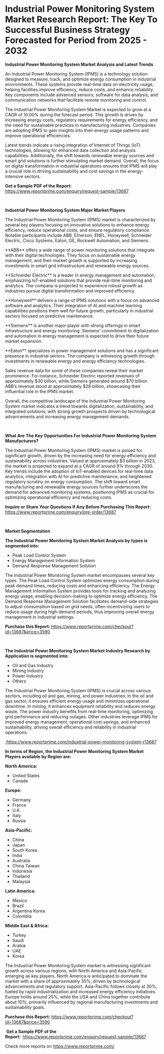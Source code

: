 <p><h1>Industrial Power Monitoring System Market Research Report: The Key To Successful Business Strategy Forecasted for Period from 2025 - 2032</h1></p><p><strong>Industrial Power Monitoring System Market Analysis and Latest Trends</strong></p>
<p><p>An Industrial Power Monitoring System (IPMS) is a technology solution designed to measure, track, and optimize energy consumption in industrial environments. These systems provide real-time data on electricity usage, helping facilities improve efficiency, reduce costs, and enhance reliability. Key components include advanced sensors, software for data analysis, and communication networks that facilitate remote monitoring and control. </p><p>The Industrial Power Monitoring System Market is expected to grow at a CAGR of 10.00% during the forecast period. This growth is driven by increasing energy costs, regulatory requirements for energy efficiency, and the need for sustainable practices in manufacturing industries. Companies are adopting IPMS to gain insights into their energy usage patterns and improve operational efficiencies. </p><p>Latest trends indicate a rising integration of Internet of Things (IoT) technologies, allowing for enhanced data collection and analysis capabilities. Additionally, the shift towards renewable energy sources and smart grid solutions is further stimulating market demand. Overall, the focus on digital transformation in industrial operations ensures that IPMS will play a crucial role in driving sustainability and cost savings in the energy-intensive sectors.</p></p>
<p><strong>Get a Sample PDF of the Report:&nbsp;</strong> <a href="https://www.reportprime.com/enquiry/request-sample/13687?utm_campaign=3277&utm_medium=2&utm_source=Github&utm_content=ia&utm_term=20032025&utm_id=industrial-power-monitoring-system">https://www.reportprime.com/enquiry/request-sample/13687</a></p>
<p>&nbsp;</p>
<p><strong>Industrial Power Monitoring System Major Market Players</strong></p>
<p><p>The Industrial Power Monitoring System (IPMS) market is characterized by several key players focusing on innovative solutions to enhance energy efficiency, reduce operational costs, and ensure regulatory compliance. Notable participants include ABB, Emerson, ENEL, Honeywell, Schneider Electric, Cisco Systems, Eaton, GE, Rockwell Automation, and Siemens.</p><p>**ABB** offers a wide range of power monitoring solutions that integrate with their digital technologies. They focus on sustainable energy management, and their market growth is supported by increasing investments in smart grid infrastructure and renewable energy sources.</p><p>**Schneider Electric** is a leader in energy management and automation, emphasizing IoT-enabled solutions that provide real-time monitoring and analytics. The company is projected to experience robust growth as industries pursue digital transformation and improved efficiency.</p><p>**Honeywell** delivers a range of IPMS solutions with a focus on advanced software and analytics. Their integration of AI and machine learning capabilities positions them well for future growth, particularly in industrial sectors focused on predictive maintenance.</p><p>**Siemens** is another major player with strong offerings in smart infrastructure and energy monitoring. Siemens’ commitment to digitalization and automation in energy management is expected to drive their future market expansion.</p><p>**Eaton** specializes in power management solutions and has a significant presence in industrial sectors. The company is witnessing growth through investments in renewable energy and energy efficiency technologies.</p><p>Sales revenue data for some of these companies reveal their market prominence. For instance, Schneider Electric reported revenues of approximately $30 billion, while Siemens generated around $70 billion. ABB’s revenue stood at approximately $28 billion, showcasing their influential role in the IPMS market.</p><p>Overall, the competitive landscape of the Industrial Power Monitoring System market indicates a trend towards digitalization, sustainability, and integrated solutions, with strong growth prospects driven by technological advancements and increasing energy management demands.</p></p>
<p>&nbsp;</p>
<p><strong>What Are The Key Opportunities For Industrial Power Monitoring System Manufacturers?</strong></p>
<p><p>The Industrial Power Monitoring System (IPMS) market is poised for significant growth, driven by the increasing need for energy efficiency and sustainability across industries. Valued at approximately $3 billion in 2023, the market is projected to expand at a CAGR of around 9% through 2030. Key trends include the adoption of IoT-enabled devices for real-time data analytics, integration with AI for predictive maintenance, and heightened regulatory scrutiny on energy consumption. The shift toward smart manufacturing and renewable energy sources further underscores the demand for advanced monitoring systems, positioning IPMS as crucial for optimizing operational efficiency and reducing costs.</p></p>
<p><strong>Inquire or Share Your Questions If Any Before Purchasing This Report:</strong> <a href="https://www.reportprime.com/enquiry/pre-order/13687?utm_campaign=3277&utm_medium=2&utm_source=Github&utm_content=ia&utm_term=20032025&utm_id=industrial-power-monitoring-system">https://www.reportprime.com/enquiry/pre-order/13687</a></p>
<p>&nbsp;</p>
<p><strong>Market Segmentation</strong></p>
<p><strong>The Industrial Power Monitoring System Market Analysis by types is segmented into:</strong></p>
<p><ul><li>Peak Load Control System</li><li>Energy Management Information System</li><li>Demand Response Management Solution</li></ul></p>
<p><p>The Industrial Power Monitoring System market encompasses several key types. The Peak Load Control System optimizes energy consumption during peak demand times, reducing costs and enhancing efficiency. The Energy Management Information System provides tools for tracking and analyzing energy usage, enabling decision-making to optimize energy efficiency. The Demand Response Management Solution facilitates demand-side strategies to adjust consumption based on grid needs, often incentivizing users to reduce usage during high-demand periods, thus improving overall energy management in industrial settings.</p></p>
<p><strong>Purchase this Report:&nbsp;</strong><a href="https://www.reportprime.com/checkout?id=13687&price=3590&utm_campaign=3277&utm_medium=2&utm_source=Github&utm_content=ia&utm_term=20032025&utm_id=industrial-power-monitoring-system">https://www.reportprime.com/checkout?id=13687&price=3590</a></p>
<p>&nbsp;</p>
<p><strong>The Industrial Power Monitoring System Market Industry Research by Application is segmented into:</strong></p>
<p><ul><li>Oil and Gas Industry</li><li>Mining Industry</li><li>Power Industry</li><li>Others</li></ul></p>
<p><p>The Industrial Power Monitoring System (IPMS) is crucial across various sectors, including oil and gas, mining, and power industries. In the oil and gas sector, it ensures efficient energy usage and minimizes operational downtime. In mining, it enhances equipment reliability and reduces energy waste. The power industry benefits from real-time monitoring, optimizing grid performance and reducing outages. Other industries leverage IPMS for improved energy management, operational cost savings, and enhanced sustainability, driving overall efficiency and reliability in industrial operations.</p></p>
<p><a href="https://www.reportprime.com/industrial-power-monitoring-system-r13687?utm_campaign=3277&utm_medium=2&utm_source=Github&utm_content=ia&utm_term=20032025&utm_id=industrial-power-monitoring-system">&nbsp;https://www.reportprime.com/industrial-power-monitoring-system-r13687</a></p>
<p><strong>In terms of Region, the Industrial Power Monitoring System Market Players available by Region are:</strong></p>
<p>
    <p> <strong> North America: </strong>
        <ul>
            <li>United States</li>
            <li>Canada</li>
        </ul>
        </p> 
    <p> <strong> Europe: </strong>
        <ul>
            <li>Germany</li>
            <li>France</li>
            <li>U.K.</li>
            <li>Italy</li>
            <li>Russia</li>
        </ul>
        </p> 
    <p> <strong> Asia-Pacific: </strong>
        <ul>
            <li>China</li>
            <li>Japan</li>
            <li>South Korea</li>
            <li>India</li>
            <li>Australia</li>
            <li>China Taiwan</li>
            <li>Indonesia</li>
            <li>Thailand</li>
            <li>Malaysia</li>
        </ul>
        </p> 
    <p> <strong> Latin America: </strong>
        <ul>
            <li>Mexico</li>
            <li>Brazil</li>
            <li>Argentina Korea</li>
            <li>Colombia</li>
        </ul>
        </p> 
    <p> <strong> Middle East & Africa: </strong>
        <ul>
            <li>Turkey</li>
            <li>Saudi</li>
            <li>Arabia</li>
            <li>UAE</li>
            <li>Korea</li>
        </ul>
    </p>
    </p>
<p><p>The Industrial Power Monitoring System market is witnessing significant growth across various regions, with North America and Asia-Pacific emerging as key players. North America is anticipated to dominate the market with a share of approximately 35%, driven by technological advancements and regulatory support. Asia-Pacific follows closely at 30%, fueled by rapid industrialization and increased energy efficiency initiatives. Europe holds around 25%, while the USA and China together contribute about 10%, primarily influenced by regional manufacturing investments and sustainability goals.</p></p>
<p><strong>Purchase this Report: </strong><a href="https://www.reportprime.com/checkout?id=13687&price=3590&utm_campaign=3277&utm_medium=2&utm_source=Github&utm_content=ia&utm_term=20032025&utm_id=industrial-power-monitoring-system">https://www.reportprime.com/checkout?id=13687&price=3590</a></p>
<p>&nbsp;<strong>Get a Sample PDF of the Report:&nbsp;&nbsp;</strong><a href="https://www.reportprime.com/enquiry/request-sample/13687?utm_campaign=3277&utm_medium=2&utm_source=Github&utm_content=ia&utm_term=20032025&utm_id=industrial-power-monitoring-system">https://www.reportprime.com/enquiry/request-sample/13687</a></p>
<p><strong></strong></p>
<p>Check more reports on <a href="https://www.reportprime.com/?utm_campaign=3277&utm_medium=2&utm_source=Github&utm_content=ia&utm_term=20032025&utm_id=industrial-power-monitoring-system">https://www.reportprime.com/</a></p>